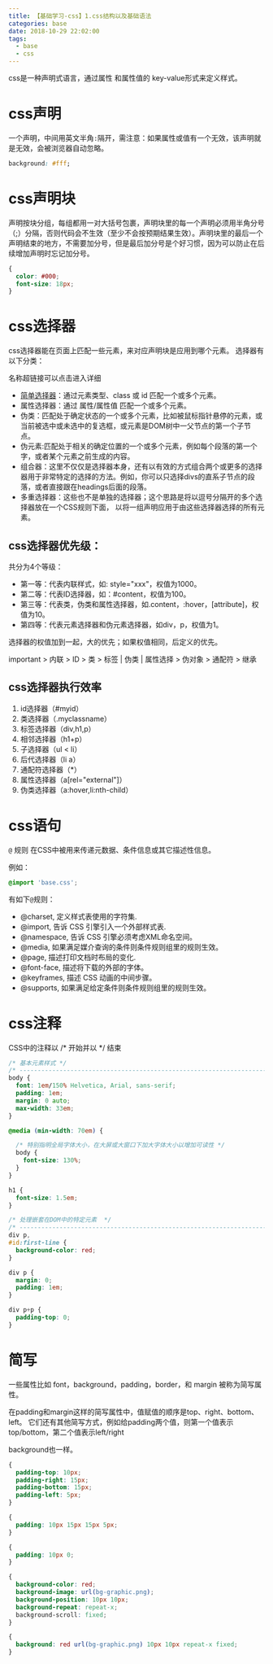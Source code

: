 ```yaml
---
title: 【基础学习-css】1.css结构以及基础语法
categories: base
date: 2018-10-29 22:02:00
tags:
  - base
  - css
---
```

css是一种声明式语言，通过属性 和属性值的 key-value形式来定义样式。

# css声明
一个声明，中间用英文半角`:`隔开，需注意：如果属性或值有一个无效，该声明就是无效，会被浏览器自动忽略。
```css
background: #fff;
```

# css声明块
声明按块分组，每组都用一对大括号包裹，声明块里的每一个声明必须用半角分号（;）分隔，否则代码会不生效（至少不会按预期结果生效）。声明块里的最后一个声明结束的地方，不需要加分号，但是最后加分号是个好习惯，因为可以防止在后续增加声明时忘记加分号。
```css
{
  color: #000;
  font-size: 18px;
}
```

# css选择器
css选择器能在页面上匹配一些元素，来对应声明块是应用到哪个元素。
选择器有以下分类：

名称超链接可以点击进入详细

- [简单选择器]()：通过元素类型、class 或 id 匹配一个或多个元素。
- 属性选择器：通过 属性/属性值 匹配一个或多个元素。
- 伪类：匹配处于确定状态的一个或多个元素，比如被鼠标指针悬停的元素，或当前被选中或未选中的复选框，或元素是DOM树中一父节点的第一个子节点。
- 伪元素:匹配处于相关的确定位置的一个或多个元素，例如每个段落的第一个字，或者某个元素之前生成的内容。 
- 组合器：这里不仅仅是选择器本身，还有以有效的方式组合两个或更多的选择器用于非常特定的选择的方法。例如，你可以只选择divs的直系子节点的段落，或者直接跟在headings后面的段落。
- 多重选择器：这些也不是单独的选择器；这个思路是将以逗号分隔开的多个选择器放在一个CSS规则下面， 以将一组声明应用于由这些选择器选择的所有元素。

## css选择器优先级：

共分为4个等级：

- 第一等：代表内联样式，如: style="xxx"，权值为1000。
- 第二等：代表ID选择器，如：#content，权值为100。
- 第三等：代表类，伪类和属性选择器，如.content，:hover，[attribute]，权值为10。
- 第四等：代表元素选择器和伪元素选择器，如div，p，权值为1。

选择器的权值加到一起，大的优先；如果权值相同，后定义的优先。

important > 内联 > ID > 类 > 标签 | 伪类 | 属性选择 > 伪对象 > 通配符 > 继承

## css选择器执行效率
1. id选择器（#myid）
2. 类选择器（.myclassname）
3. 标签选择器（div,h1,p）
4. 相邻选择器（h1+p）
5. 子选择器（ul < li）
6. 后代选择器（li a）
7. 通配符选择器（*）
8. 属性选择器（a[rel="external"]）
9. 伪类选择器（a:hover,li:nth-child）

# css语句
`@` 规则 在CSS中被用来传递元数据、条件信息或其它描述性信息。

例如：
```css
@import 'base.css';
```

有如下`@`规则：

- @charset, 定义样式表使用的字符集.
- @import, 告诉 CSS 引擎引入一个外部样式表.
- @namespace, 告诉 CSS 引擎必须考虑XML命名空间。
- @media, 如果满足媒介查询的条件则条件规则组里的规则生效。
- @page, 描述打印文档时布局的变化.
- @font-face, 描述将下载的外部的字体。 
- @keyframes, 描述 CSS 动画的中间步骤。
- @supports, 如果满足给定条件则条件规则组里的规则生效。 


# css注释
CSS中的注释以 /* 开始并以 */ 结束
```css
/* 基本元素样式 */
/* -------------------------------------------------------------------------------------------- */
body {
  font: 1em/150% Helvetica, Arial, sans-serif;
  padding: 1em;
  margin: 0 auto;
  max-width: 33em;
}

@media (min-width: 70em) {

  /* 特别指明全局字体大小，在大屏或大窗口下加大字体大小以增加可读性 */
  body {
    font-size: 130%;
  }
}

h1 {
  font-size: 1.5em;
}

/* 处理嵌套在DOM中的特定元素  */
/* -------------------------------------------------------------------------------------------- */
div p,
#id:first-line {
  background-color: red;
}

div p {
  margin: 0;
  padding: 1em;
}

div p+p {
  padding-top: 0;
}

```

# 简写
一些属性比如 font，background，padding，border，和 margin 被称为简写属性。

在padding和margin这样的简写属性中，值赋值的顺序是top、right、bottom、left。
它们还有其他简写方式，例如给padding两个值，则第一个值表示top/bottom，第二个值表示left/right

background也一样。
```css
{
  padding-top: 10px;
  padding-right: 15px;
  padding-bottom: 15px;
  padding-left: 5px;
}

{
  padding: 10px 15px 15px 5px;
}

{
  padding: 10px 0;
}

{
  background-color: red;
  background-image: url(bg-graphic.png);
  background-position: 10px 10px;
  background-repeat: repeat-x;
  background-scroll: fixed;
}

{
  background: red url(bg-graphic.png) 10px 10px repeat-x fixed;
}
```